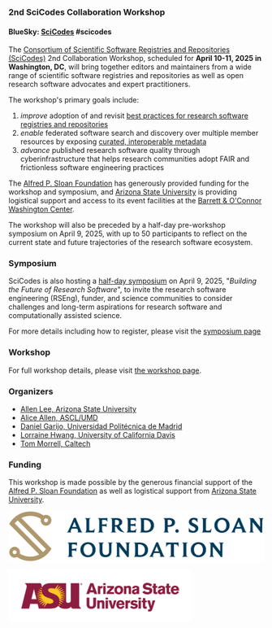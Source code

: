 ### 2nd SciCodes Collaboration Workshop
#### BlueSky: [SciCodes](https://bsky.app/profile/scicodes.bsky.social) #scicodes

The [Consortium of Scientific Software Registries and Repositories (SciCodes)](https://scicodes.net) 2nd Collaboration Workshop, scheduled for **April 10-11, 2025 in Washington, DC**, will bring together editors and maintainers from a wide range of scientific software registries and repositories as well as open research software advocates and expert practitioners.

The workshop's primary goals include: 

1. *improve* adoption of and revisit [best practices for research software registries and repositories](https://doi.org/10.7717/peerj-cs.1023)
2. *enable* federated software search and discovery over multiple member resources by exposing [curated, interoperable metadata](https://codemeta.github.io)
3. *advance* published research software quality through cyberinfrastructure that helps research communities adopt FAIR and frictionless software engineering practices

The [Alfred P. Sloan Foundation](https://sloan.org) has generously provided funding for the workshop and symposium, and [Arizona State University](https://www.asu.edu) is providing logistical support and access to its event facilities at the [Barrett &amp; O'Connor Washington Center](https://washingtondc.asu.edu/barrett-and-oconnor-center).

The workshop will also be preceded by a half-day pre-workshop symposium on April 9, 2025, with up to 50 participants to reflect on the current state and future trajectories of the research software ecosystem. 

### Symposium

SciCodes is also hosting a [half-day symposium](symposium.html) on April 9, 2025, "*Building the Future of Research Software*", to invite the research software engineering (RSEng), funder, and science communities to consider challenges and long-term aspirations for research software and computationally assisted science.

For more details including how to register, please visit the [symposium page](symposium.html)

### Workshop

For full workshop details, please visit [the workshop page](workshop.html).

### Organizers

- [Allen Lee, Arizona State University](https://orcid.org/0000-0002-6523-6079)
- [Alice Allen, ASCL/UMD](https://orcid.org/0000-0003-3477-2845)
- [Daniel Garijo, Universidad Politécnica de Madrid](https://orcid.org/0000-0003-0454-7145)
- [Lorraine Hwang, University of California Davis](https://orcid.org/0000-0002-1021-3101)
- [Tom Morrell, Caltech](https://orcid.org/0000-0001-9266-5146)

<!--
### [Agenda](Agenda.md)

### [Remote access](RemoteAccess.md)

### [Logistics](Logistics.md)  

### [Participants](Participants.md)

### [Links for workshop activities](ActivitiesLinks.md)

### [Workshop and presentation slides](https://github.com/ASCLnet/SWRegistryWorkshop/tree/master/presentations)  

### [Workshop evaluation](https://forms.gle/ksjx6o6pNkbS8gsSA)  

### [Workshop products and results](Products/Products.md)

### [Photo album](https://mikehucka.smugmug.com/Work/Software-meetings/SSRCW-2019/)  
-->

### Funding

This workshop is made possible by the generous financial support of the [Alfred P. Sloan Foundation](https://sloan.org/) as well as logistical support from [Arizona State University](https://www.asu.edu).

<a href="https://sloan.org/"><img class="centered" height="100" src="assets/logos/sloan-logo.png"></a>

<a href="https://www.asu.edu/"><img class="centered" height="100" src="assets/logos/asu-logo.png"></a>